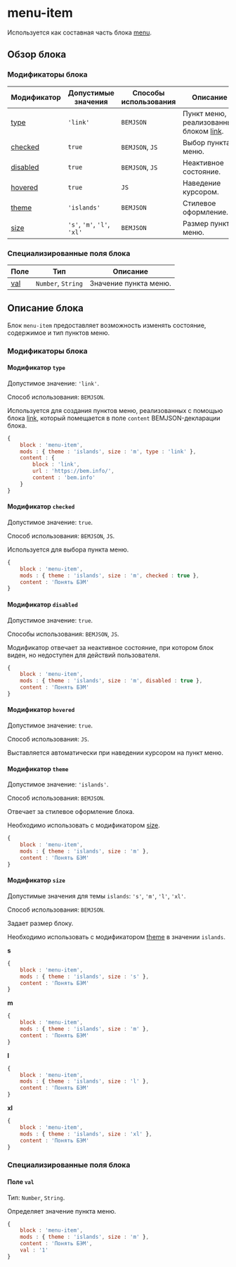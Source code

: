 # menu-item

Используется как составная часть блока [menu](../menu/menu.ru.md).

## Обзор блока

### Модификаторы блока

| Модификатор | Допустимые значения | Способы использования | Описание |
| ----------- | ------------------- | -------------------- | -------- |
| <a href="#type">type</a> | <code>'link'</code> | <code>BEMJSON</code> | Пункт меню, реализованный блоком <a href="../link/link.ru.md">link</a>. |
| <a href="#checked">checked</a> | <code>true</code> | <code>BEMJSON</code>, <code>JS</code> | Выбор пункта меню. |
| <a href="#disabled">disabled</a> | <code>true</code> | <code>BEMJSON</code>, <code>JS</code> | Неактивное состояние. |
| <a href="#hovered">hovered</a> | <code>true</code> | <code>JS</code> | Наведение курсором. |
| <a href="#theme">theme</a> | <code>'islands'</code> | <code>BEMJSON</code> | Стилевое оформление. |
| <a href="#size">size</a> | <code>'s'</code>, <code>'m'</code>, <code>'l'</code>, <code>'xl'</code> | <code>BEMJSON</code> | Размер пункта меню. |

### Специализированные поля блока

| Поле | Тип | Описание |
| ---- | --- | -------- |
| <a href="#val">val</a> | <code>Number</code>, <code>String</code> | Значение пункта меню. |

## Описание блока

Блок `menu-item` предоставляет возможность изменять состояние, содержимое и тип пунктов меню.

### Модификаторы блока

<a name="type"></a>

#### Модификатор `type`

Допустимое значение: `'link'`.

Способ использования: `BEMJSON`.

Используется для создания пунктов меню, реализованных с помощью блока [link](../link/link.ru.md), который помещается в поле `content` BEMJSON-декларации блока.

```js
{
    block : 'menu-item',
    mods : { theme : 'islands', size : 'm', type : 'link' },
    content : {
        block : 'link',
        url : 'https://bem.info/',
        content : 'bem.info'
    }
}
```

<a name="checked"></a>

#### Модификатор `checked`

Допустимое значение: `true`.

Способ использования: `BEMJSON`, `JS`.

Используется для выбора пункта меню.

```js
{
    block : 'menu-item',
    mods : { theme : 'islands', size : 'm', checked : true },
    content : 'Понять БЭМ'
}
```

<a name="disabled"></a>

#### Модификатор `disabled`

Допустимое значение: `true`.

Способы использования: `BEMJSON`, `JS`.

Модификатор отвечает за неактивное состояние, при котором блок виден, но недоступен для действий пользователя.

```js
{
    block : 'menu-item',
    mods : { theme : 'islands', size : 'm', disabled : true },
    content : 'Понять БЭМ'
}
```

<a name="hovered"></a>
#### Модификатор `hovered`

Допустимое значение: `true`.

Способ использования: `JS`.

Выставляется автоматически при наведении курсором на пункт меню.

<a name="theme"></a>
#### Модификатор `theme`

Допустимое значение: `'islands'`.

Способ использования: `BEMJSON`.

Отвечает за стилевое оформление блока.

Необходимо использовать с модификатором [size](#size).

```js
{
    block : 'menu-item',
    mods : { theme : 'islands', size : 'm' },
    content : 'Понять БЭМ'
}
```

<a name="size"></a>

#### Модификатор `size`

Допустимые значения для темы `islands`: `'s'`, `'m'`, `'l'`, `'xl'`.

Способ использования: `BEMJSON`.

Задает размер блоку.

Необходимо использовать с модификатором <a href="#theme">theme</a> в значении `islands`.

**s**

```js
{
    block : 'menu-item',
    mods : { theme : 'islands', size : 's' },
    content : 'Понять БЭМ'
}
```

**m**

```js
{
    block : 'menu-item',
    mods : { theme : 'islands', size : 'm' },
    content : 'Понять БЭМ'
}
```

**l**

```js
{
    block : 'menu-item',
    mods : { theme : 'islands', size : 'l' },
    content : 'Понять БЭМ'
}
```

**xl**

```js
{
    block : 'menu-item',
    mods : { theme : 'islands', size : 'xl' },
    content : 'Понять БЭМ'
}
```


### Специализированные поля блока

<a name="val"></a>
#### Поле `val`

Тип: `Number`, `String`.

Определяет значение пункта меню.

```js
{
    block : 'menu-item',
    mods : { theme : 'islands', size : 'm' },
    content : 'Понять БЭМ',
    val : '1'
}
```
